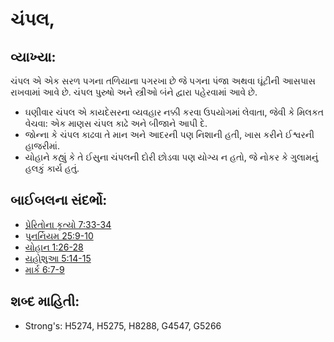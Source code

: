 # ચંપલ, 

## વ્યાખ્યા: 

ચંપલ એ એક સરળ પગના તળિયાના પગરખા છે જે પગના પંજા અથવા ઘૂંટીની આસપાસ રાખવામાં આવે છે.
ચંપલ પુરુષો અને સ્ત્રીઓ બંને દ્વારા પહેરવામાં આવે છે.

* ઘણીવાર ચંપલ એ કાયદેસરના વ્યવહાર નક્કી કરવા ઉપયોગમાં લેવાતા, જેવી કે મિલકત વેચવા: એક માણસ ચંપલ કાઢે અને બીજાને આપી દે.
* જોન્ના કે ચંપલ કાઢવા તે માન અને આદરની પણ નિશાની હતી, ખાસ કરીને ઈશ્વરની હાજરીમાં.
* યોહાને કહ્યું કે તે ઈસુના ચંપલની દોરી છોડવા પણ યોગ્ય ન હતો, જે નોકર કે ગુલામનું હલકું કાર્ય હતું.

## બાઈબલના સંદર્ભો: 

* [પ્રેરિતોના કૃત્યો 7:33-34](rc://gu/tn/help/act/07/33)
* [પુનર્નિયમ 25:9-10](rc://gu/tn/help/deu/25/09)
* [યોહાન 1:26-28](rc://gu/tn/help/jhn/01/26)
* [યહોશુઆ 5:14-15](rc://gu/tn/help/jos/05/14)
* [માર્ક 6:7-9](rc://gu/tn/help/mrk/06/07)

## શબ્દ માહિતી: 

* Strong's: H5274, H5275, H8288, G4547, G5266
